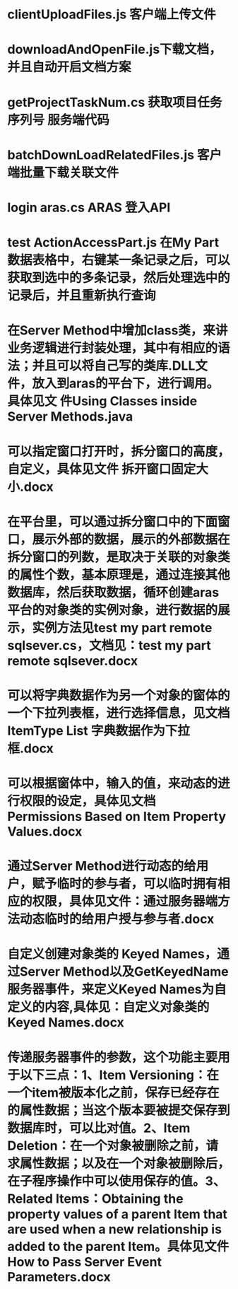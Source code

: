 # clientUploadFiles.js 客户端上传文件
# downloadAndOpenFile.js下载文档，并且自动开启文档方案
# getProjectTaskNum.cs 获取项目任务序列号 服务端代码
# batchDownLoadRelatedFiles.js 客户端批量下载关联文件
# login aras.cs ARAS 登入API
# test ActionAccessPart.js 在My Part数据表格中，右键某一条记录之后，可以获取到选中的多条记录，然后处理选中的记录后，并且重新执行查询
# 在Server Method中增加class类，来讲业务逻辑进行封装处理，其中有相应的语法；并且可以将自己写的类库.DLL文件，放入到aras的平台下，进行调用。具体见文  件Using Classes inside Server Methods.java
# 可以指定窗口打开时，拆分窗口的高度，自定义，具体见文件 拆开窗口固定大小.docx
# 在平台里，可以通过拆分窗口中的下面窗口，展示外部的数据，展示的外部数据在拆分窗口的列数，是取决于关联的对象类的属性个数，基本原理是，通过连接其他数据库，然后获取数据，循环创建aras平台的对象类的实例对象，进行数据的展示，实例方法见test my part remote  sqlsever.cs，文档见：test my part remote  sqlsever.docx
# 可以将字典数据作为另一个对象的窗体的一个下拉列表框，进行选择信息，见文档ItemType List 字典数据作为下拉框.docx
# 可以根据窗体中，输入的值，来动态的进行权限的设定，具体见文档Permissions Based on Item Property Values.docx
# 通过Server Method进行动态的给用户，赋予临时的参与者，可以临时拥有相应的权限，具体见文件：通过服务器端方法动态临时的给用户授与参与者.docx
# 自定义创建对象类的 Keyed Names，通过Server Method以及GetKeyedName服务器事件，来定义Keyed Names为自定义的内容,具体见：自定义对象类的Keyed Names.docx
# 传递服务器事件的参数，这个功能主要用于以下三点：1、Item Versioning：在一个item被版本化之前，保存已经存在的属性数据；当这个版本要被提交保存到数据库时，可以比对值。2、Item Deletion：在一个对象被删除之前，请求属性数据；以及在一个对象被删除后，在子程序操作中可以使用保存的值。3、Related Items：Obtaining the property values of a parent Item that are used when a new relationship is added to the parent Item。具体见文件 How to Pass Server Event Parameters.docx

